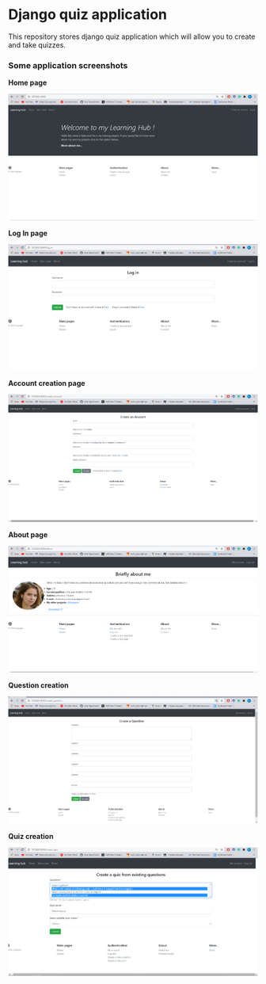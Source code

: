# Django quiz application
This repository stores django quiz application which will allow you to create and take quizzes.

### Some application screenshots

**Home page**

![Home_page](/screenshots/home_page.png?raw=true "Home page view")


**Log In page**

![Log In_page](/screenshots/log_in_page.png?raw=true "Log In view")



**Account creation page**

![Account creation page](/screenshots/create_account_page.png?raw=true "Account creation view")



**About page**

![About_page](/screenshots/about_page.png?raw=true "About page view")




**Question creation**

![Question creation_page](/screenshots/create_question_page.png?raw=true "Question creation page view")



**Quiz creation**

![Quiz creation_page](/screenshots/create_quiz_page.png?raw=true "Quiz creation view")
